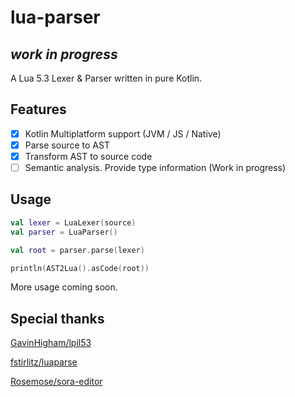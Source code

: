 # lua-parser

## _work in progress_

A Lua 5.3 Lexer & Parser written in pure Kotlin.

## Features

- [X] Kotlin Multiplatform support (JVM / JS / Native)
- [x] Parse source to AST
- [x] Transform AST to source code
- [ ] Semantic analysis. Provide type information (Work in progress)

## Usage


```kotlin
val lexer = LuaLexer(source)
val parser = LuaParser()

val root = parser.parse(lexer)

println(AST2Lua().asCode(root))
```

More usage coming soon.

## Special thanks

[GavinHigham/lpil53](https://github.com/GavinHigham/lpil53)

[fstirlitz/luaparse](https://github.com/fstirlitz/luaparse)

[Rosemose/sora-editor](https://github.com/Rosemoe/sora-editor/blob/main/language-java/src/main/java/io/github/rosemoe/sora/langs/java/JavaTextTokenizer.java)